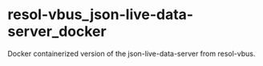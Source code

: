 # resol-vbus_json-live-data-server_docker
Docker containerized version of the json-live-data-server from resol-vbus.
